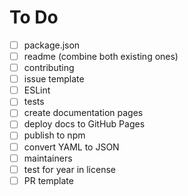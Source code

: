# To Do

- [ ] package.json
- [ ] readme (combine both existing ones)
- [ ] contributing
- [ ] issue template
- [ ] ESLint
- [ ] tests
- [ ] create documentation pages
- [ ] deploy docs to GitHub Pages
- [ ] publish to npm
- [ ] convert YAML to JSON
- [ ] maintainers
- [ ] test for year in license
- [ ] PR template
